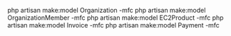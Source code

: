 php artisan make:model Organization -mfc
php artisan make:model OrganizationMember -mfc
php artisan make:model EC2Product -mfc
php artisan make:model Invoice -mfc
php artisan make:model Payment -mfc
